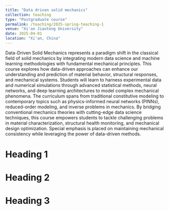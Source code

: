 ```yaml
---
title: "Data driven solid mechanics"
collection: teaching
type: "Postgraduate course"
permalink: /teaching/2025-spring-teaching-1
venue: "Xi'an Jiaotong University"
date: 2025-04-01
location: "Xi'an, China"
---
```


Data-Driven Solid Mechanics represents a paradigm shift in the classical field of solid mechanics by integrating modern data science and machine learning methodologies with fundamental mechanical principles. This course explores how data-driven approaches can enhance our understanding and prediction of material behavior, structural responses, and mechanical systems. Students will learn to harness experimental data and numerical simulations through advanced statistical methods, neural networks, and deep learning architectures to model complex mechanical phenomena. The curriculum spans from traditional constitutive modeling to contemporary topics such as physics-informed neural networks (PINNs), reduced-order modeling, and inverse problems in mechanics. By bridging conventional mechanics theories with cutting-edge data science techniques, this course empowers students to tackle challenging problems in material characterization, structural health monitoring, and mechanical design optimization. Special emphasis is placed on maintaining mechanical consistency while leveraging the power of data-driven methods.

Heading 1
======

Heading 2
======

Heading 3
======
